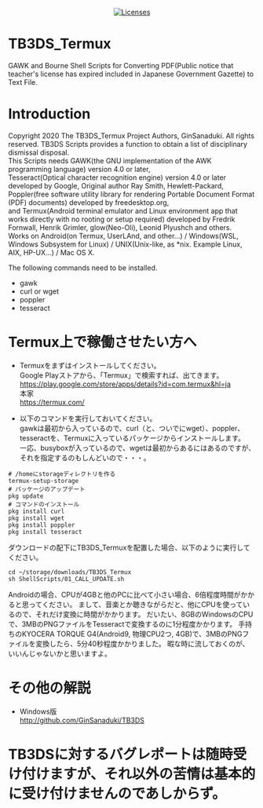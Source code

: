 <p align="center">
    <a href="https://opensource.org/licenses/BSD-3-Clause"><img src="https://img.shields.io/badge/license-bsd-orange.svg" alt="Licenses"></a>
</p>

# TB3DS_Termux
GAWK and Bourne Shell Scripts for Converting PDF(Public notice that teacher's license has expired included in Japanese Government Gazette) to Text File. 

# Introduction
Copyright 2020 The TB3DS_Termux Project Authors, GinSanaduki.
All rights reserved.
TB3DS Scripts provides a function to obtain a list of disciplinary dismissal disposal.  
This Scripts needs GAWK(the GNU implementation of the AWK programming language) version 4.0 or later,  
Tesseract(Optical character recognition engine) version 4.0 or later developed by Google, Original author Ray Smith, Hewlett-Packard,  
Poppler(free software utility library for rendering Portable Document Format (PDF) documents) developed by freedesktop.org,  
and Termux(Android terminal emulator and Linux environment app that works directly with no rooting or setup required)  developed by Fredrik Fornwall, Henrik Grimler,  glow(Neo-Oli), Leonid Plyushch and others.  
Works on Android(on Termux, UserLAnd, and other...) / Windows(WSL, Windows Subsystem for Linux) / UNIX(Unix-like, as *nix. Example Linux, AIX, HP-UX...) / Mac OS X.  

The following commands need to be installed.
* gawk
* curl or wget
* poppler
* tesseract

# Termux上で稼働させたい方へ
* Termuxをまずはインストールしてください。  
Google Playストアから、「Termux」で検索すれば、出てきます。  
https://play.google.com/store/apps/details?id=com.termux&hl=ja  
本家  
https://termux.com/  

* 以下のコマンドを実行しておいてください。  
gawkは最初から入っているので、curl（と、ついでにwget）、poppler、tesseractを、Termuxに入っているパッケージからインストールします。  
一応、busyboxが入っているので、wgetは最初からあるにはあるのですが、それを指定するのもしんどいので・・・。  
```
# /homeにstorageディレクトリを作る
termux-setup-storage
# パッケージのアップデート
pkg update
# コマンドのインストール
pkg install curl
pkg install wget
pkg install poppler
pkg install tesseract
```

ダウンロードの配下にTB3DS_Termuxを配置した場合、以下のように実行してください。  
```
cd ~/storage/downloads/TB3DS_Termux
sh ShellScripts/01_CALL_UPDATE.sh
```

Androidの場合、CPUが4GBと他のPCに比べて小さい場合、6倍程度時間がかかると思ってください。
まして、音楽とか聴きながらだと、他にCPUを使っているので、それだけ変換に時間がかかります。
だいたい、8GBのWindowsのCPUで、3MBのPNGファイルをTesseractで変換するのに1分程度かかります。
手持ちのKYOCERA TORQUE G4(Android9, 物理CPU2つ, 4GB)で、3MBのPNGファイルを変換したら、5分40秒程度かかりました。
暇な時に流しておくのが、いいんじゃないかと思いますよ。

# その他の解説
* Windows版  
http://github.com/GinSanaduki/TB3DS  

# TB3DSに対するバグレポートは随時受け付けますが、それ以外の苦情は基本的に受け付けませんのであしからず。


